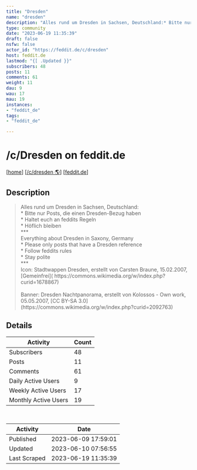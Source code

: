 ```yaml
---
title: "Dresden" 
name: "dresden"
description: "Alles rund um Dresden in Sachsen, Deutschland:* Bitte nur Posts, die einen Dresden-Bezug haben* Haltet euch an feddits Regeln* Höflich bleiben***Everything about Dresden in Saxony, Germany* Please only posts that have a Dresden reference* Follow feddits rules* Stay polite***Icon: Stadtwappen Dresden, erstellt von Carsten Braune, 15.02.2007, [Gemeinfrei]( https://commons.wikimedia.org/w/index.php?curid=1678867)Banner: Dresden Nachtpanorama, erstellt von Kolossos - Own work, 05.05.2007, [CC BY-SA 3.0](https://commons.wikimedia.org/w/index.php?curid=2092763)"
type: community
date: "2023-06-19 11:35:39"
draft: false
nsfw: false
actor_id: "https://feddit.de/c/dresden"
host: feddit.de
lastmod: "{[ .Updated }}"
subscribers: 48
posts: 11
comments: 61
weight: 11
dau: 9
wau: 17
mau: 19
instances:
- "feddit_de"
tags: 
- "feddit_de"

---
```


# /c/Dresden on feddit.de

[[home](/)]
[[/c/dresden 🌎](https://feddit.de/c/dresden)]
[[feddit.de](/instances/feddit_de)]


## Description 

<blockquote class="description">
Alles rund um Dresden in Sachsen, Deutschland:<br>* Bitte nur Posts, die einen Dresden-Bezug haben<br>* Haltet euch an feddits Regeln<br>* Höflich bleiben<br>***<br>Everything about Dresden in Saxony, Germany<br>* Please only posts that have a Dresden reference<br>* Follow feddits rules<br>* Stay polite<br>***<br>Icon: Stadtwappen Dresden, erstellt von Carsten Braune, 15.02.2007, [Gemeinfrei]( https://commons.wikimedia.org/w/index.php?curid=1678867)<br><br>Banner: Dresden Nachtpanorama, erstellt von Kolossos - Own work, 05.05.2007, [CC BY-SA 3.0](https://commons.wikimedia.org/w/index.php?curid=2092763)
</blockquote>


## Details

| Activity | Count  |
|----------------------|---|
| Subscribers          | 48 |
| Posts                | 11  |
| Comments             | 61  |
| Daily Active Users   | 9  |
| Weekly Active Users  | 17  |
| Monthly Active Users | 19  |

<br>

| Activity | Date |
|----------------------|---|
| Published            | 2023-06-09 17:59:01 |
| Updated              | 2023-06-10 07:56:55 |
| Last Scraped         | 2023-06-19 11:35:39 |
